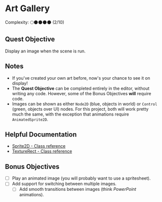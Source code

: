 # Art Gallery

Complexity: 🌕🌑🌑🌑🌑 (2/10)

## Quest Objective

Display an image when the scene is run.

## Notes

- If you've created your own art before, now's your chance to see it on display!
- The **Quest Objective** can be completed entirely in the editor, without
writing any code. However, some of the Bonus Objectives **will** require code.
- Images can be shown as either `Node2D` (blue, objects in world)
or `Control` (green, objects over UI) nodes.
For this project, both will work pretty much the same,
with the exception that animations require `AnimatedSprite2D`.

## Helpful Documentation

- [Sprite2D - Class reference](https://docs.godotengine.org/en/stable/classes/class_sprite2d.html)
- [TextureRect - Class reference](https://docs.godotengine.org/en/stable/classes/class_texturerect.html)

## Bonus Objectives

- [ ] Play an animated image (you will probably want to use a spritesheet).
- [ ] Add support for switching between multiple images.
  - [ ] Add smooth transitions between images (think *PowerPoint* animations).
